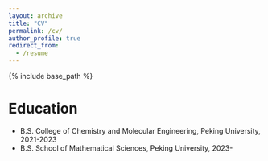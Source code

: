 ```yaml
---
layout: archive
title: "CV"
permalink: /cv/
author_profile: true
redirect_from:
  - /resume
---
```


{% include base_path %}

Education
======
* B.S. College of Chemistry and Molecular Engineering, Peking University, 2021-2023
* B.S. School of Mathematical Sciences, Peking University, 2023-






















